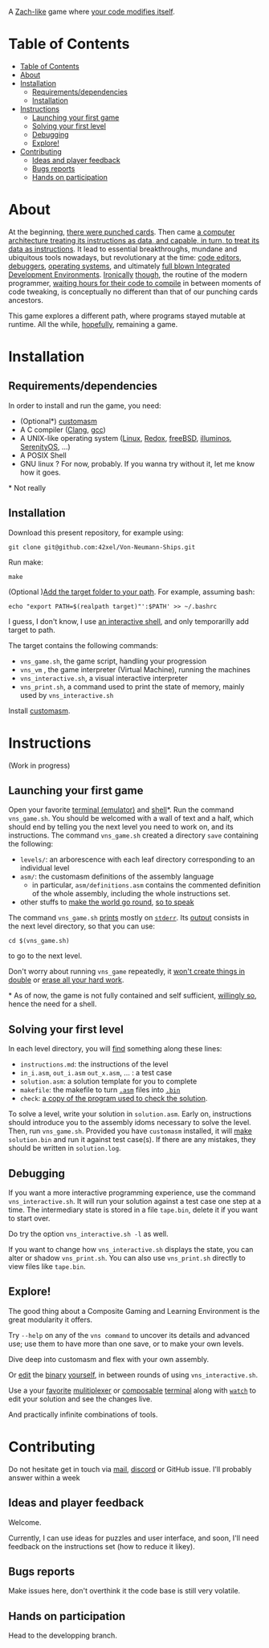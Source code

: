 A [Zach-like](https://itch.io/games/tag-zach-like) game where [your code modifies itself](https://en.wikipedia.org/wiki/Self-modifying_code).

# Table of Contents
* [Table of Contents](https://github.com/42xel/Von-Neumann-Ships#table-of-contents)
* [About](https://github.com/42xel/Von-Neumann-Ships#about)
* [Installation](https://github.com/42xel/Von-Neumann-Ships#installation)
	* [Requirements/dependencies](https://github.com/42xel/Von-Neumann-Ships#requirements/dependencies)
	* [Installation](https://github.com/42xel/Von-Neumann-Ships#installation)
* [Instructions](https://github.com/42xel/Von-Neumann-Ships#instructions)
	* [Launching your first game](https://github.com/42xel/Von-Neumann-Ships#launching-your-first-game)
	* [Solving your first level](https://github.com/42xel/Von-Neumann-Ships#solving-your-first-level)
	* [Debugging](https://github.com/42xel/Von-Neumann-Ships#debugging)
	* [Explore!](https://github.com/42xel/Von-Neumann-Ships#explore!)
* [Contributing](https://github.com/42xel/Von-Neumann-Ships#contributing)
	* [Ideas and player feedback](https://github.com/42xel/Von-Neumann-Ships#ideas-and-player-feedback)
	* [Bugs reports](https://github.com/42xel/Von-Neumann-Ships#bugs-reports)
	* [Hands on participation](https://github.com/42xel/Von-Neumann-Ships#hands-on-participation)


# About
At the beginning, [there were punched cards](https://en.wikipedia.org/wiki/Punched_card).
Then came [a computer architecture treating its instructions as data, and capable, in turn, to treat its data as instructions](https://en.wikipedia.org/wiki/Harvard_architecture).
It lead to essential breakthroughs, mundane and ubiquitous tools nowadays, but revolutionary at the time:
[code editors](https://kakoune.org/), [debuggers](https://en.wikipedia.org/wiki/Lisp_(programming_language)), [operating systems](https://www.gnu.org/software/emacs/), and ultimately [full blown Integrated Development Environments](https://en.wikipedia.org/wiki/Software_bloat).
[Ironically](https://en.wikipedia.org/wiki/Eternal_return) [though](https://www.winestockwebdesign.com/Essays/Eternal_Mainframe.html), the routine of the modern programmer, [waiting hours for their code to compile](https://www.rust-lang.org/) in between moments of code tweaking, is conceptually no different than that of our punching cards ancestors.

This game explores a different path, where programs stayed mutable at runtime.
All the while, [hopefully](https://knowyourmeme.com/editorials/guides/what-does-copium-mean-and-why-is-everyone-saying-cope-online), remaining a game.

# Installation
## Requirements/dependencies
In order to install and run the game, you need:
+ (Optional\*) [customasm](https://github.com/hlorenzi/customasm#installation)
+ A C compiler ([Clang](https://clang.llvm.org/), [gcc](https://gcc.gnu.org/))
+ A UNIX-like operating system ([Linux](https://kernel.org/), [Redox](https://www.redox-os.org/), [freeBSD](https://www.freebsd.org/), [illuminos](https://illumos.org/), [SerenityOS](https://serenityos.org/), ...)
+ A POSIX Shell
+ GNU linux ? For now, probably. If you wanna try without it, let me know how it goes.

\* Not really

## Installation
Download this present repository, for example using:
```console
git clone git@github.com:42xel/Von-Neumann-Ships.git
```
Run make:
```console
make
```
(Optional )[Add the target folder to your path](https://itsfoss.com/add-directory-to-path-linux/).
For example, assuming bash:
```console
echo "export PATH=$(realpath target)"':$PATH' >> ~/.bashrc
```
I guess, I don't know, I use [an interactive shell](https://fishshell.com/), and only temporarilly add target to path.

The target contains the following commands:
- `vns_game.sh`, the game script, handling your progression
- `vns_vm` , the game interpreter (Virtual Machine), running the machines
- `vns_interactive.sh`, a visual interactive interpreter
- `vns_print.sh`, a command used to print the state of memory, mainly used by `vns_interactive.sh`

Install [customasm](https://github.com/hlorenzi/customasm#installation).

# Instructions
(Work in progress)
## Launching your first game
Open your favorite [terminal (emulator)](https://wezfurlong.org/wezterm/what-is-a-terminal.html) and [shell](https://techterms.com/definition/shell)\*.
Run the command `vns_game.sh`.
You should be welcomed with a wall of text and a half, which should end by telling you the next level you need to work on, and its instructions.
The command `vns_game.sh` created a directory `save` containing the following:
+ `levels/`: an arborescence with each leaf directory corresponding to an individual level
+ `asm/`: the customasm definitions of the assembly language
    + in particular, `asm/definitions.asm` contains the commented definition of the whole assembly, including the whole instructions set.
+ other stuffs to [make the world go round](https://en.wikipedia.org/wiki/Boilerplate), [so to speak](https://www.facebook.com/weknowearthisflat/)

The command `vns_game.sh` [prints](https://en.wikipedia.org/wiki/Standard_streams) mostly on [`stderr`](https://linux.die.net/man/3/stderr).
Its [output](https://linux.die.net/man/3/stdout) consists in the next level directory, so that you can use:
```console
cd $(vns_game.sh)
```
to go to the next level.

Don't worry about running `vns_game` repeatedly, it [won't create things in double](https://en.wikipedia.org/wiki/Idempotence) or [erase all your hard work](https://www.urbandictionary.com/define.php?term=trust%20me%20bro).


\* As of now, the game is not fully contained and self sufficient, [willingly so](https://github.com/42xel/Von-Neumann-Ships#design-philosophy), hence the need for a shell.

## Solving your first level
In each level directory, you will [find](https://www.man7.org/linux/man-pages/man1/ls.1.html) something along these lines:
+ `instructions.md`: the instructions of the level
+ `in_i.asm`, `out_i.asm` `out_x.asm`, ... : a test case
+ `solution.asm`: a solution template for you to complete
+ `makefile`: the makefile to turn [`.asm`](https://en.wikipedia.org/wiki/Assembly_language) files into [`.bin`](https://en.wikipedia.org/wiki/Binary_file)
+ `check`: [a copy of the program used to check the solution](https://en.wikipedia.org/wiki/Glasnost).

To solve a level, write your solution in `solution.asm`.
Early on, instructions should introduce you to the assembly idoms necessary to solve the level.
Then, run `vns_game.sh`.
Provided you have `customasm` installed, it will [make](https://www.gnu.org/software/make/) `solution.bin` and run it against test case(s).
If there are any mistakes, they should be written in `solution.log`.

## Debugging
If you want a more interactive programming experience, use the command `vns_interactive.sh`.
It will run your solution against a test case one step at a time.
The intermediary state is stored in a file `tape.bin`, delete it if you want to start over.

Do try the option `vns_interactive.sh -l` as well.

If you want to change how `vns_interactive.sh`  displays the state, you can alter or shadow `vns_print.sh`.
You can also use `vns_print.sh` directly to view files like `tape.bin`.


## Explore!
The good thing about a Composite Gaming and Learning Environment is the great modularity it offers.

Try `--help` on any of the `vns command` to uncover its details and advanced use;
use them to have more than one save, or to make your own levels.

Dive deep into customasm and flex with your own assembly.

Or [edit](https://git.sr.ht/~aleksi/teehee) the [binary](https://linuxhandbook.com/xxd-command/) [yourself](http://www.catb.org/esr/jargon/html/story-of-mel.html), in between rounds of using `vns_interactive.sh`.

Use a your [favorite](https://zellij.dev/) [mulitiplexer](https://github.com/tmux/tmux/wiki) or [composable](https://en.wikipedia.org/wiki/Windowing_system) [terminal](https://sw.kovidgoyal.net/kitty/) along with [`watch`](https://linuxize.com/post/linux-watch-command/) to edit your solution and see the changes live.

And practically infinite combinations of tools.

# Contributing
Do not hesitate get in touch via [mail](https://github.com/42xel), [discord](https://support.discord.com "4xel4587") or GitHub issue.
I'll probably answer within a week
## Ideas and player feedback
Welcome.

Currently, I can use ideas for puzzles and user interface, and soon, I'll need feedback on the instructions set (how to reduce it likey).

## Bugs reports
Make issues here, don't overthink it the code base is still very volatile.

## Hands on participation
Head to the developping branch.

